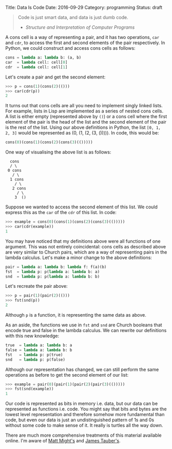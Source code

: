 Title: Data Is Code
Date: 2016-09-29
Category: programming
Status: draft

> Code is just smart data, and data is just dumb code.
> - _Structure and Interpretation of Computer Programs_

A cons cell is a way of representing a pair, and it has two operations, `car`
and `cdr`, to access the first and second elements of the pair respectively. In
Python, we could construct and access cons cells as follows:

```python
cons = lambda a: lambda b: (a, b)
car  = lambda cell: cell[0]
cdr  = lambda cell: cell[1]
```

Let's create a pair and get the second element:

```python
>>> p = cons(1)(cons(2)(()))
>>> car(cdr(p))
2
```

It turns out that cons cells are all you need to implement singly linked lists.
For example, lists in Lisp are implemented as a series of nested cons cells. A
list is either empty (represented above by `()`) or a cons cell where the first
element of the pair is the head of the list and the second element of the pair
is the rest of the list. Using our above definitions in Python, the list `[0,
1, 2, 3]` would be represented as (0, (1, (2, (3, ())))).  In code, this would
be:

```python
cons(0)(cons(1)(cons(2)(cons(3)(()))))
```

One way of visualising the above list is as follows:

```
  cons
  / \
 0 cons
   / \
  1 cons
    / \
   2 cons
     / \
    3  ()
```

Suppose we wanted to access the second element of this list. We could express
this as the `car` of the `cdr` of this list. In code:

```python
>>> example = cons(0)(cons(1)(cons(2)(cons(3)(()))))
>>> car(cdr(example))
1
```

You may have noticed that my definitions above were all functions of one
argument. This was not entirely coincidental: cons cells as described above are
very similar to Church pairs, which are a way of representing pairs in the
lambda calculus. Let's make a minor change to the above definitions:

```python
pair = lambda a: lambda b: lambda f: f(a)(b)
fst  = lambda p: p(lambda a: lambda b: a)
snd  = lambda p: p(lambda a: lambda b: b)
```

Let's recreate the pair above:

```python
>>> p = pair(1)(pair(2)(()))
>>> fst(snd(p))
2
```

Although `p` is a function, it is representing the same data as above.

As an aside, the functions we use in `fst` and `snd` are Church booleans that
encode true and false in the lambda calculus. We can rewrite our definitions
with this new knowledge:

```python
true  = lambda a: lambda b: a
false = lambda a: lambda b: b
fst   = lambda p: p(true)
snd   = lambda p: p(false)
```

Although our representation has changed, we can still perform the same
operations as before to get the second element of our list:

```python
>>> example = pair(0)(pair(1)(pair(2)(pair(3)(()))))
>>> fst(snd(example))
1
```

Our code is represented as bits in memory i.e. data, but our data can be
represented as functions i.e. code. You might say that bits and bytes are the
lowest level representation and therefore somehow more fundamental than code,
but even our data is just an undistinguished pattern of 1s and 0s without some
code to make sense of it. It really is turtles all the way down.

There are much more comprehensive treatments of this material available online.
I'm aware of [Matt Might's](http://matt.might.net/articles/js-church/) and
[James Tauber's](http://jtauber.com/blog/2008/11/26/church_encoding_in_python/).
